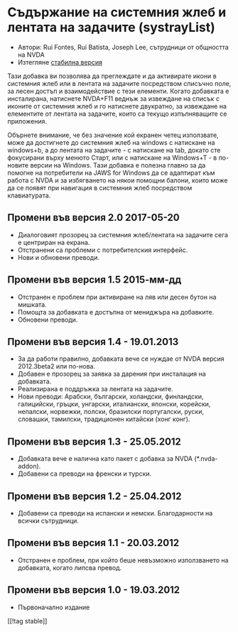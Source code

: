 # Съдържание на системния жлеб и лентата на задачите (systrayList) #

*   Автори: Rui Fontes, Rui Batista, Joseph Lee, сътрудници от общността на
    NVDA
*   Изтегляне [стабилна версия][1]

Тази добавка ви позволява да преглеждате и да активирате икони в системния
жлеб или в лентата на задачите посредством списъчно поле, за лесен достъп и
взаимодействие с тези елементи. Когато добавката е инсталирана, натиснете
NVDA+F11 веднъж за извеждане на списък с иконите от системния жлеб и го
натиснете двукратно, за извеждане на елементите от лентата на задачите,
които са текущо изпълняващите се приложения.

Обърнете внимание, че без значение кой екранен четец използвате, може да
достигнете до системния жлеб на windows с натискане на windows+b, а до
лентата на задачите - с натискане на tab, докато сте фокусирани върху менюто
Старт, или с натискане на Windows+T - в по-новите версии на Windows. Тази
добавка е полезна главно за да помогне на потребители на JAWS for Windows да
се адаптират към работа с NVDA и за избягването на някои помощни балони,
които може да се появят при навигация в системния жлеб посредством
клавиатурата.

## Промени във версия 2.0 2017-05-20 ##

* Диалоговият прозорец за системния жлеб/лентата на задачите сега е
  центриран на екрана.
* Отстранени са проблеми с потребителския интерфейс.
* Нови и обновени преводи.

## Промени във версия 1.5 2015-мм-дд ##

* Отстранен е проблем при активиране на ляв или десен бутон на мишката.
* Помощта за добавката е достъпна от мениджъра на добавките.
* Обновени преводи.

## Промени във версия 1.4 - 19.01.2013 ##

* За да работи правилно, добавката вече се нуждае от NVDA версия 2012.3beta2
  или по-нова.
* Добавен е прозорец за заявка за дарения при инсталация на добавката.
* Реализирана е поддръжка за лентата на задачите.
* Нови преводи: Арабски, български, холандски, финландски, галицийски,
  гръцки, унгарски, италиански, японски, корейски, непалски, норвежки,
  полски, бразилски португалски, руски, словашки, тамилски, традиционен
  китайски (хонг конг).

## Промени във версия 1.3 - 25.05.2012 ##

* Добавката вече е налична като пакет с добавка за NVDA (*.nvda-addon).
* Добавени са преводи на френски и турски.

## Промени във версия 1.2 - 25.04.2012 ##

* Добавени са преводи на испански и немски. Благодарности на всички
  сътрудници.

## Промени във версия 1.1 - 20.03.2012 ##

* Отстранен е проблем, при който беше невъзможно използването на добавката,
  когато липсва превод.

## Промени във версия 1.0 - 19.03.2012 ##

* Първоначално издание

[[!tag stable]]

[1]: https://addons.nvda-project.org/files/get.php?file=st
